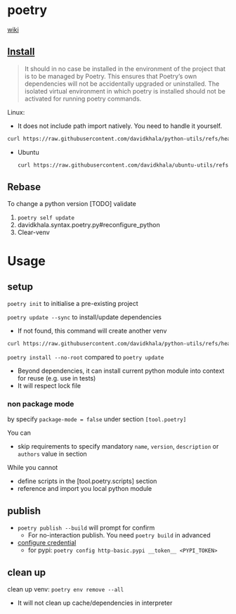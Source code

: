 # poetry

[wiki](https://github.com/davidkhala/python-utils/wiki/Package-Management-Tools#poetry)
## [Install](https://python-poetry.org/docs/master/#installing-with-the-official-installer)
> It should in no case be installed in the environment of the project that is to be managed by Poetry. 
> This ensures that Poetry’s own dependencies will not be accidentally upgraded or uninstalled. 
> The isolated virtual environment in which poetry is installed should not be activated for running poetry commands.


Linux: 
- It does not include path import natively. You need to handle it yourself.
```bash
curl https://raw.githubusercontent.com/davidkhala/python-utils/refs/heads/main/poetry/admin.sh | bash -s install
```
- Ubuntu
  ```bash
  curl https://raw.githubusercontent.com/davidkhala/ubuntu-utils/refs/heads/master/language/python.sh | bash -s poetry
  ```

## Rebase
To change a python version
[TODO] validate
1. `poetry self update`
2. davidkhala.syntax.poetry.py#reconfigure_python
3. Clear-venv

# Usage

## setup
`poetry init` to initialise a pre-existing project

`poetry update --sync` to install/update dependencies
- If not found, this command will create another venv
```bash
curl https://raw.githubusercontent.com/davidkhala/python-utils/refs/heads/main/poetry/poetry.sh | bash -s update
```

`poetry install --no-root` compared to `poetry update` 
- Beyond dependencies, it can install current python module into context for reuse (e.g. use in tests)
- It will respect lock file
### non package mode
by specify `package-mode = false` under section `[tool.poetry]`

You can
- skip requirements to specify mandatory `name`, `version`, `description` or `authors` value in section

While you cannot
- define scripts in the [tool.poetry.scripts] section
- reference and import you local python module


## publish
- `poetry publish --build` will prompt for confirm
  - For no-interaction publish. You need `poetry build` in advanced 
- [configure credential](https://python-poetry.org/docs/repositories/#configuring-credentials)
  - for pypi: `poetry config http-basic.pypi __token__ <PYPI_TOKEN>`

## clean up
clean up venv: `poetry env remove --all`
- It will not clean up cache/dependencies in interpreter

